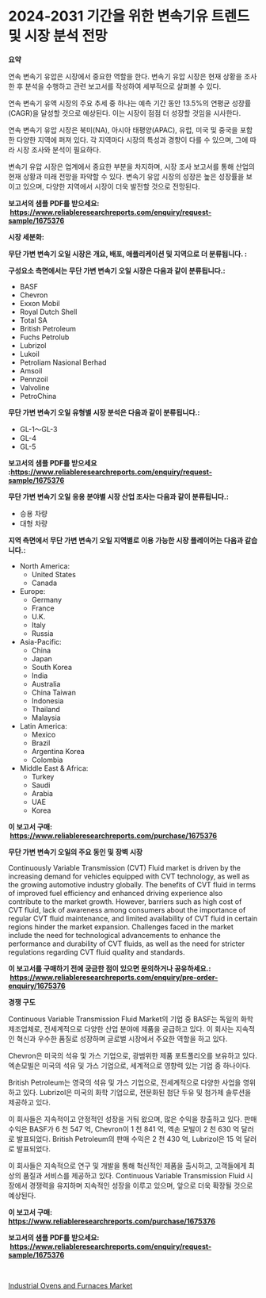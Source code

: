 <p><h1>2024-2031 기간을 위한 변속기유 트렌드 및 시장 분석 전망</h1></p><p><strong>요약</strong></p>
<p><p>연속 변속기 유압은 시장에서 중요한 역할을 한다. 변속기 유압 시장은 현재 상황을 조사한 후 분석을 수행하고 관련 보고서를 작성하여 세부적으로 살펴볼 수 있다.</p><p>연속 변속기 유액 시장의 주요 추세 중 하나는 예측 기간 동안 13.5%의 연평균 성장률(CAGR)을 달성할 것으로 예상된다. 이는 시장이 점점 더 성장할 것임을 시사한다.</p><p>연속 변속기 유압 시장은 북미(NA), 아시아 태평양(APAC), 유럽, 미국 및 중국을 포함한 다양한 지역에 퍼져 있다. 각 지역마다 시장의 특성과 경향이 다를 수 있으며, 그에 따라 시장 조사와 분석이 필요하다.</p><p>변속기 유압 시장은 업계에서 중요한 부분을 차지하며, 시장 조사 보고서를 통해 산업의 현재 상황과 미래 전망을 파악할 수 있다. 변속기 유압 시장의 성장은 높은 성장률을 보이고 있으며, 다양한 지역에서 시장이 더욱 발전할 것으로 전망된다.</p></p>
<p><strong>보고서의 샘플 PDF를 받으세요: &nbsp;<a href="https://www.reliableresearchreports.com/enquiry/request-sample/1675376">https://www.reliableresearchreports.com/enquiry/request-sample/1675376</a></strong></p>
<p><strong>시장 세분화:</strong></p>
<p><strong> 무단 가변 변속기 오일 시장은 개요, 배포, 애플리케이션 및 지역으로 더 분류됩니다. :</strong></p>
<p><strong>구성요소 측면에서는 무단 가변 변속기 오일 시장은 다음과 같이 분류됩니다.:</strong></p>
<p><ul><li>BASF</li><li>Chevron</li><li>Exxon Mobil</li><li>Royal Dutch Shell</li><li>Total SA</li><li>British Petroleum</li><li>Fuchs Petrolub</li><li>Lubrizol</li><li>Lukoil</li><li>Petroliam Nasional Berhad</li><li>Amsoil</li><li>Pennzoil</li><li>Valvoline</li><li>PetroChina</li></ul></p>
<p><strong> 무단 가변 변속기 오일 유형별 시장 분석은 다음과 같이 분류됩니다.:</strong></p>
<p><ul><li>GL-1～GL-3</li><li>GL-4</li><li>GL-5</li></ul></p>
<p><strong>보고서의 샘플 PDF를 받으세요 :<a href="https://www.reliableresearchreports.com/enquiry/request-sample/1675376">https://www.reliableresearchreports.com/enquiry/request-sample/1675376</a></strong></p>
<p><strong> 무단 가변 변속기 오일 응용 분야별 시장 산업 조사는 다음과 같이 분류됩니다.:</strong></p>
<p><ul><li>승용 차량</li><li>대형 차량</li></ul></p>
<p><strong>지역 측면에서 무단 가변 변속기 오일 지역별로 이용 가능한 시장 플레이어는 다음과 같습니다.:</strong></p>
<p><ul>
    <li>
        North America:
        <ul>
            <li>United States</li>
            <li>Canada</li>
        </ul>
    </li>
    <li>
        Europe:
        <ul>
            <li>Germany</li>
            <li>France</li>
            <li>U.K.</li>
            <li>Italy</li>
            <li>Russia</li>
        </ul>
    </li>
    <li>
        Asia-Pacific:
        <ul>
            <li>China</li>
            <li>Japan</li>
            <li>South Korea</li>
            <li>India</li>
            <li>Australia</li>
            <li>China Taiwan</li>
            <li>Indonesia</li>
            <li>Thailand</li>
            <li>Malaysia</li>
        </ul>
    </li>
    <li>
        Latin America:
        <ul>
            <li>Mexico</li>
            <li>Brazil</li>
            <li>Argentina Korea</li>
            <li>Colombia</li>
        </ul>
    </li>
    <li>
        Middle East & Africa:
        <ul>
            <li>Turkey</li>
            <li>Saudi</li>
            <li>Arabia</li>
            <li>UAE</li>
            <li>Korea</li>
        </ul>
    </li>
    </ul></p>
<p><strong>이 보고서 구매: &nbsp;<a href="https://www.reliableresearchreports.com/purchase/1675376">https://www.reliableresearchreports.com/purchase/1675376</a></strong></p>
<p><strong>무단 가변 변속기 오일의 주요 동인 및 장벽 시장</strong></p>
<p><p>Continuously Variable Transmission (CVT) Fluid market is driven by the increasing demand for vehicles equipped with CVT technology, as well as the growing automotive industry globally. The benefits of CVT fluid in terms of improved fuel efficiency and enhanced driving experience also contribute to the market growth. However, barriers such as high cost of CVT fluid, lack of awareness among consumers about the importance of regular CVT fluid maintenance, and limited availability of CVT fluid in certain regions hinder the market expansion. Challenges faced in the market include the need for technological advancements to enhance the performance and durability of CVT fluids, as well as the need for stricter regulations regarding CVT fluid quality and standards.</p></p>
<p><strong>이 보고서를 구매하기 전에 궁금한 점이 있으면 문의하거나 공유하세요.: &nbsp;<a href="https://www.reliableresearchreports.com/enquiry/pre-order-enquiry/1675376">https://www.reliableresearchreports.com/enquiry/pre-order-enquiry/1675376</a></strong></p>
<p><strong>경쟁 구도</strong></p>
<p><p>Continuous Variable Transmission Fluid Market의 기업 중 BASF는 독일의 화학 제조업체로, 전세계적으로 다양한 산업 분야에 제품을 공급하고 있다. 이 회사는 지속적인 혁신과 우수한 품질로 성장하며 글로벌 시장에서 주요한 역할을 하고 있다. </p><p>Chevron은 미국의 석유 및 가스 기업으로, 광범위한 제품 포트폴리오를 보유하고 있다. 엑손모빌은 미국의 석유 및 가스 기업으로, 세계적으로 영향력 있는 기업 중 하나이다. </p><p>British Petroleum는 영국의 석유 및 가스 기업으로, 전세계적으로 다양한 사업을 영위하고 있다. Lubrizol은 미국의 화학 기업으로, 전문화된 첨단 두유 및 첨가제 솔루션을 제공하고 있다. </p><p>이 회사들은 지속적이고 안정적인 성장을 거둬 왔으며, 많은 수익을 창출하고 있다. 판매 수익은 BASF가 6 천 547 억, Chevron이 1 천 841 억, 엑손 모빌이 2 천 630 억 달러로 발표되었다. British Petroleum의 판매 수익은 2 천 430 억, Lubrizol은 15 억 달러로 발표되었다. </p><p>이 회사들은 지속적으로 연구 및 개발을 통해 혁신적인 제품을 출시하고, 고객들에게 최상의 품질과 서비스를 제공하고 있다. Continuous Variable Transmission Fluid 시장에서 경쟁력을 유지하며 지속적인 성장을 이루고 있으며, 앞으로 더욱 확장될 것으로 예상된다.</p></p>
<p><strong>이 보고서 구매: &nbsp; <a href="https://www.reliableresearchreports.com/purchase/1675376">https://www.reliableresearchreports.com/purchase/1675376</a></strong></p>
<p><strong>보고서의 샘플 PDF를 받으세요: &nbsp;<a href="https://www.reliableresearchreports.com/enquiry/request-sample/1675376">https://www.reliableresearchreports.com/enquiry/request-sample/1675376</a></strong><strong></strong></p>
<p>&nbsp;</p>
<p><p><a href="https://view.publitas.com/reportprime-1/industrial-ovens-and-furnaces-market-research-report-forecasted-for-period-from-2024-2031-by-market-type-market-application-and-region/">Industrial Ovens and Furnaces Market</a></p></p>